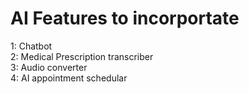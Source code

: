 # AI Features to incorportate
1: Chatbot \
2: Medical Prescription transcriber \
3: Audio converter \
4: AI appointment schedular 
